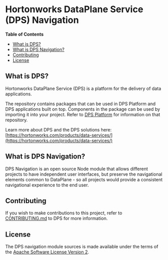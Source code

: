 # Hortonworks DataPlane Service (DPS) Navigation

**Table of Contents**

- [What is DPS?](#what-is-dps)
- [What is DPS Navigation?](#what-is-dps-navigation)
- [Contributing](#contributing)
- [License](#license)
 
## What is DPS?

Hortonworks DataPlane Service (DPS) is a platform for the delivery of data applications.

The repository contains packages that can be used in DPS Platform and DPS applications built on top. Components
in the package can be used by importing it into your project. Refer to [DPS Platform](https://github.com/hortonworks/dps_platform) for
information on that repository.

Learn more about DPS and the DPS solutions here: [https://hortonworks.com/products/data-services/](https://hortonworks.com/products/data-services/)

## What is DPS Navigation?

DPS Navigation is an open source Node module that allows different projects to have independent
user interfaces, but preserve the navigational elements common to DataPlane - so all projects
would provide a consistent navigational experience to the end user.

## Contributing

If you wish to make contributions to this project, refer to [CONTRIBUTING.md](https://github.com/hortonworks/dps_platform/blob/master/CONTRIBUTING.md) to DPS for more information.

## License

The DPS navigation module sources is made available under the terms
of the [Apache Software License Version 2](COPYING).
